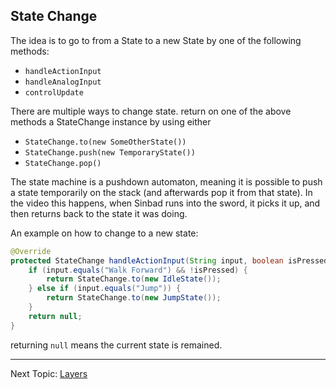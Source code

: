 ## State Change

The idea is to go to from a State to a new State by one of the following methods:
* `handleActionInput`
* `handleAnalogInput`
* `controlUpdate`

There are multiple ways to change state. return on one of the above methods a StateChange instance by using either
* `StateChange.to(new SomeOtherState())`
* `StateChange.push(new TemporaryState())`
* `StateChange.pop()`

The state machine is a pushdown automaton, meaning it is possible to push a state temporarily on the stack (and afterwards pop it from that state). 
In the video this happens, when Sinbad runs into the sword, it picks it up, and then returns back to the state it was doing.

An example on how to change to a new state:

```java
@Override
protected StateChange handleActionInput(String input, boolean isPressed, float tpf) {
    if (input.equals("Walk Forward") && !isPressed) {
        return StateChange.to(new IdleState());
    } else if (input.equals("Jump")) {
        return StateChange.to(new JumpState());
    }
    return null;
}
```
returning `null` means the current state is remained.

---
Next Topic: [Layers](https://github.com/daBlesr/jme-state-machine/blob/main/docs/layers.md)

